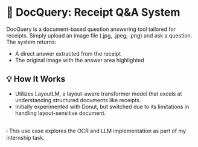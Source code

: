 # 🧾 DocQuery: Receipt Q&A System
DocQuery is a document-based question answering tool tailored for receipts. Simply upload an image file (.jpg, .jpeg, .png) and ask a question. The system returns:
- A direct answer extracted from the receipt
- The original image with the answer area highlighted

## 💡 How It Works
- Utilizes LayoutLM, a layout-aware transformer model that excels at understanding structured documents like receipts.
- Initially experimented with Donut, but switched due to its limitations in handling layout-sensitive document.

## 
ℹ️ This use case explores the OCR and LLM implementation as part of my internship task.
